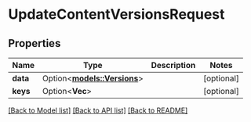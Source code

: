 # UpdateContentVersionsRequest

## Properties

Name | Type | Description | Notes
------------ | ------------- | ------------- | -------------
**data** | Option<[**models::Versions**](Versions.md)> |  | [optional]
**keys** | Option<**Vec<String>**> |  | [optional]

[[Back to Model list]](../README.md#documentation-for-models) [[Back to API list]](../README.md#documentation-for-api-endpoints) [[Back to README]](../README.md)


